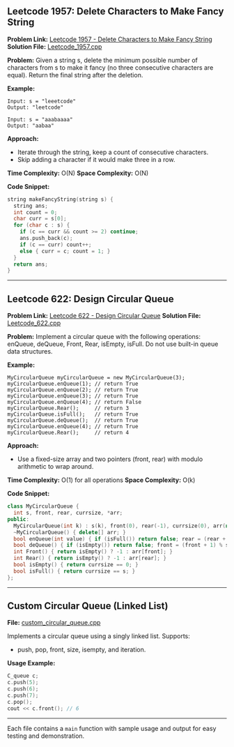 ## Leetcode 1957: Delete Characters to Make Fancy String

**Problem Link:** [Leetcode 1957 - Delete Characters to Make Fancy String](https://leetcode.com/problems/delete-characters-to-make-fancy-string/)
**Solution File:** [Leetcode_1957.cpp](./Leetcode_1957.cpp)

**Problem:**
Given a string s, delete the minimum possible number of characters from s to make it fancy (no three consecutive characters are equal). Return the final string after the deletion.

**Example:**

```
Input: s = "leeetcode"
Output: "leetcode"

Input: s = "aaabaaaa"
Output: "aabaa"
```

**Approach:**

- Iterate through the string, keep a count of consecutive characters.
- Skip adding a character if it would make three in a row.

**Time Complexity:** O(N)
**Space Complexity:** O(N)

**Code Snippet:**

```cpp
string makeFancyString(string s) {
  string ans;
  int count = 0;
  char curr = s[0];
  for (char c : s) {
    if (c == curr && count >= 2) continue;
    ans.push_back(c);
    if (c == curr) count++;
    else { curr = c; count = 1; }
  }
  return ans;
}
```

---

## Leetcode 622: Design Circular Queue

**Problem Link:** [Leetcode 622 - Design Circular Queue](https://leetcode.com/problems/design-circular-queue/)
**Solution File:** [Leetcode_622.cpp](./Leetcode_622.cpp)

**Problem:**
Implement a circular queue with the following operations: enQueue, deQueue, Front, Rear, isEmpty, isFull. Do not use built-in queue data structures.

**Example:**

```
MyCircularQueue myCircularQueue = new MyCircularQueue(3);
myCircularQueue.enQueue(1); // return True
myCircularQueue.enQueue(2); // return True
myCircularQueue.enQueue(3); // return True
myCircularQueue.enQueue(4); // return False
myCircularQueue.Rear();     // return 3
myCircularQueue.isFull();   // return True
myCircularQueue.deQueue();  // return True
myCircularQueue.enQueue(4); // return True
myCircularQueue.Rear();     // return 4
```

**Approach:**

- Use a fixed-size array and two pointers (front, rear) with modulo arithmetic to wrap around.

**Time Complexity:** O(1) for all operations
**Space Complexity:** O(k)

**Code Snippet:**

```cpp
class MyCircularQueue {
  int s, front, rear, currsize, *arr;
public:
  MyCircularQueue(int k) : s(k), front(0), rear(-1), currsize(0), arr(new int[k]) {}
  ~MyCircularQueue() { delete[] arr; }
  bool enQueue(int value) { if (isFull()) return false; rear = (rear + 1) % s; arr[rear] = value; currsize++; return true; }
  bool deQueue() { if (isEmpty()) return false; front = (front + 1) % s; currsize--; return true; }
  int Front() { return isEmpty() ? -1 : arr[front]; }
  int Rear() { return isEmpty() ? -1 : arr[rear]; }
  bool isEmpty() { return currsize == 0; }
  bool isFull() { return currsize == s; }
};
```

---

## Custom Circular Queue (Linked List)

**File:** [custom_circular_queue.cpp](./custom_circular_queue.cpp)

Implements a circular queue using a singly linked list. Supports:

- push, pop, front, size, isempty, and iteration.

**Usage Example:**

```cpp
C_queue c;
c.push(5);
c.push(6);
c.push(7);
c.pop();
cout << c.front(); // 6
```

---

Each file contains a `main` function with sample usage and output for easy testing and demonstration.
